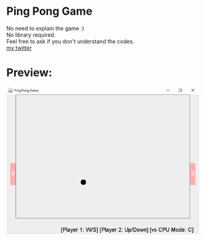 # Ping Pong Game
No need to explain the game :)\
No library required.\
Feel free to ask if you don't understand the codes.\
[my twitter](https://twitter.com/ibrahimmdogann)

# Preview:

![Demo Preview](https://github.com/dedinededin/Ping-Pong-Game/blob/master/pingpong.png?raw=true)
